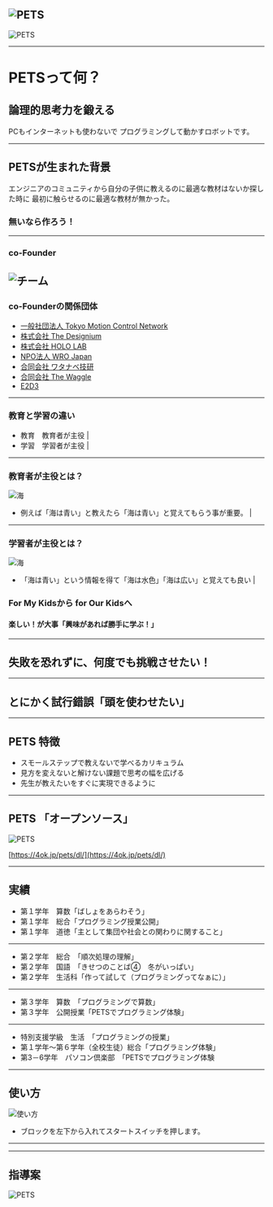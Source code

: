 ![PETS](https://4ok.jp/pets/wp-content/uploads/2017/07/Logo_KS_thum.png)
---
![PETS](https://4ok.jp/pets/wp-content/uploads/2017/08/PETS_img.jpg)

---
# PETSって何？

## 論理的思考力を鍛える
PCもインターネットも使わないで
プログラミングして動かすロボットです。

---
## PETSが生まれた背景

エンジニアのコミュニティから自分の子供に教えるのに最適な教材はないか探した時に
最初に触らせるのに最適な教材が無かった。

### 無いなら作ろう！
---
### co-Founder
![チーム](https://4ok.jp/corporate/wp-content/uploads/2016/09/fOK_member_all.jpg)
---
### co-Founderの関係団体
- [一般社団法人 Tokyo Motion Control Network](http://tokyomotioncontrol.net/)
- [株式会社 The Designium](http://www.thedesignium.com/)
- [株式会社 HOLO LAB](http://hololab.co.jp/)
- [NPO法人 WRO Japan](https://www.wroj.org/2017/)
- [合同会社 ワタナベ技研](http://watanabegiken.tokyo/)
- [合同会社 The Waggle](https://thewaggle.co.jp/)
- [E2D3](http://e2d3.org/ja/)
---
### 教育と学習の違い
- 教育　教育者が主役 |
- 学習　学習者が主役 |

---
### 教育者が主役とは？
![海](./img/umi.jpg)
- 例えば「海は青い」と教えたら「海は青い」と覚えてもらう事が重要。 |

---
### 学習者が主役とは？
![海](./img/umi.jpg)
- 「海は青い」という情報を得て「海は水色」「海は広い」と覚えても良い |



### For My Kidsから for Our Kidsへ

#### 楽しい！が大事「興味があれば勝手に学ぶ！」
---
## 失敗を恐れずに、何度でも挑戦させたい！

---
## とにかく試行錯誤「頭を使わせたい」

---

## PETS 特徴
- スモールステップで教えないで学べるカリキュラム
- 見方を変えないと解けない課題で思考の幅を広げる
- 先生が教えたいをすぐに実現できるように

---

## PETS 「オープンソース」
![PETS](./img/PETS_download.png)

[https://4ok.jp/pets/dl/](https://4ok.jp/pets/dl/)

---
## 実績
- 第１学年　算数「ばしょをあらわそう」
- 第１学年　総合「プログラミング授業公開」
- 第１学年　道徳「主として集団や社会との関わりに関すること」
---
- 第２学年　総合　「順次処理の理解」
- 第２学年　国語　「きせつのことば④　冬がいっぱい」　
- 第２学年　生活科「作って試して（プログラミングってなぁに）」
---
- 第３学年　算数　「プログラミングで算数」
- 第３学年　公開授業「PETSでプログラミング体験」
---
- 特別支援学級　生活　「プログラミングの授業」
- 第１学年～第６学年（全校生徒）総合「プログラミング体験」
- 第3－6学年　パソコン倶楽部　「PETSでプログラミング体験　
---
## 使い方
![使い方](./img/Howtouse_PETS.png)
- ブロックを左下から入れてスタートスイッチを押します。
---


---
## 指導案

![PETS](./img/PETS_rei.png)
